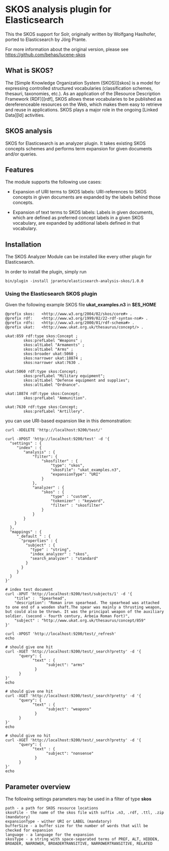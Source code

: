 # SKOS analysis plugin for Elasticsearch

This the SKOS support for Solr, originally written by Wolfgang Haslhofer,
ported to Elasticsearch by Jörg Prante.

For more information about the original version, please see https://github.com/behas/lucene-skos

## What is SKOS?

The [Simple Knowledge Organization System (SKOS)][skos] is a model for expressing controlled structured vocabularies (classification schemes, thesauri, taxonomies, etc.). As an application of the [Resource Description Framework (RDF)][rdf], SKOS allows these vocabularies to be published as dereferenceable resources on the Web, which makes them easy to retrieve and reuse in applications. SKOS plays a major role in the ongoing [Linked Data][ld] activities.

## SKOS analysis

SKOS for Elasticsearch is an analyzer plugin. It takes existing SKOS concepts schemes and performs term expansion for given documents and/or queries.

## Features

The module supports the following use cases:

 * Expansion of URI terms to SKOS labels: URI-references to SKOS concepts in given documents are expanded by the labels behind those concepts.

 * Expansion of text terms to SKOS labels: Labels in given documents, which are defined as preferred concept labels in a given SKOS vocabulary, are expanded by additional labels defined in that vocabulary.

## Installation

The SKOS Analyzer Module can be installed like every other plugin for Elasticsearch.

In order to install the plugin, simply run

	bin/plugin -install jprante/elasticsearch-analysis-skos/1.0.0


### Using the Elasticsearch SKOS plugin

Given the following example SKOS file **ukat_examples.n3** in **$ES\_HOME**

	@prefix skos:   <http://www.w3.org/2004/02/skos/core#> .
	@prefix rdf:    <http://www.w3.org/1999/02/22-rdf-syntax-ns#> .
	@prefix rdfs:   <http://www.w3.org/2000/01/rdf-schema#> .
	@prefix ukat:   <http://www.ukat.org.uk/thesaurus/concept/> .

	ukat:859 rdf:type skos:Concept ;
	        skos:prefLabel "Weapons" ;
	        skos:altLabel "Armaments" ;
	        skos:altLabel "Arms" ;
	        skos:broader ukat:5060 ;
	        skos:narrower ukat:18874 ;
	        skos:narrower ukat:7630 .

	ukat:5060 rdf:type skos:Concept;
	        skos:prefLabel "Military equipment";
	        skos:altLabel "Defense equipment and supplies";
	        skos:altLabel "Ordnance".

	ukat:18874 rdf:type skos:Concept;
	        skos:prefLabel "Ammunition".

	ukat:7630 rdf:type skos:Concept;
	        skos:prefLabel "Artillery".

you can use URI-based expansion like in this demonstration:

	curl -XDELETE 'http://localhost:9200/test/'

	curl -XPOST 'http://localhost:9200/test' -d '{
	  "settings" : {
	     "index" : {
	        "analysis" : {
	            "filter": {
	                "skosfilter" : {
	                    "type": "skos",
	                    "skosFile": "ukat_examples.n3", 
	                    "expansionType": "URI"
	                }
	            },
	            "analyzer" : {
	                "skos" : {
	                    "type" : "custom",
	                    "tokenizer" : "keyword",
	                    "filter" : "skosfilter"
	                }
	            }
	        }
	    }
	  },
	  "mappings" : {
	     "_default_" : {
	       "properties" : {
	         "subject" : {
	           "type" : "string",
	           "index_analyzer" : "skos",
	           "search_analyzer" : "standard"
	         }
	       }
	     }
	  }    
	}'

	# index test document
	curl -XPUT 'http://localhost:9200/test/subjects/1' -d '{
	    "title" :  "Spearhead",
	    "description": "Roman iron spearhead. The spearhead was attached to one end of a wooden shaft.The spear was mainly a thrusting weapon, but could also be thrown. It was the principal weapon of the auxiliary soldier. (second - fourth century, Arbeia Roman Fort)",
	    "subject" : "http://www.ukat.org.uk/thesaurus/concept/859"
	}'

	curl -XPOST 'http://localhost:9200/test/_refresh'
	echo

	# should give one hit
	curl -XGET 'http://localhost:9200/test/_search?pretty' -d '{
	      "query": {
	            "text" : {
	                  "subject": "arms"
	             }
	      }
	}'
	echo

	# should give one hit
	curl -XGET 'http://localhost:9200/test/_search?pretty' -d '{
	      "query": {
	            "text" : {
	                  "subject": "weapons"
	             }
	      }
	}'
	echo

	# should give no hit
	curl -XGET 'http://localhost:9200/test/_search?pretty' -d '{
	      "query": {
	            "text" : {
	                  "subject": "nonsense"
	             }
	      }
	}'
	echo

Parameter overview
------------------

The following settings parameters may be used in a filter of type **skos**

	path - a path for SKOS resource locations
	skosFile - the name of the skos file with suffix .n3, .rdf, .ttl, .zip (mandatory)
	expansionType - wither URI or LABEL (mandatory)
	bufferSize - a buffer size for the number of words that will be checked for expansion
	language - a language for the expansion
	skosType - a string with space-separated terms of PREF, ALT, HIDDEN, BROADER, NARROWER, BROADERTRANSITIVE, NARROWERTRANSITIVE, RELATED
	
